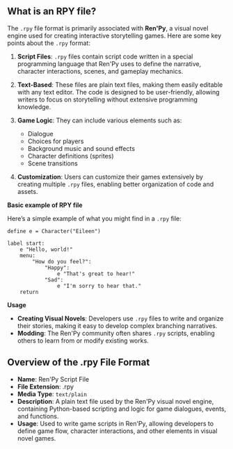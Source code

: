 ## What is an RPY file?

The `.rpy` file format is primarily associated with **Ren'Py**, a visual novel engine used for creating interactive storytelling games. Here are some key points about the `.rpy` format:

1.  **Script Files**: `.rpy` files contain script code written in a special programming language that Ren'Py uses to define the narrative, character interactions, scenes, and gameplay mechanics.
    
2.  **Text-Based**: These files are plain text files, making them easily editable with any text editor. The code is designed to be user-friendly, allowing writers to focus on storytelling without extensive programming knowledge.
    
3.  **Game Logic**: They can include various elements such as:
    
    -   Dialogue
    -   Choices for players
    -   Background music and sound effects
    -   Character definitions (sprites)
    -   Scene transitions
4.  **Customization**: Users can customize their games extensively by creating multiple `.rpy` files, enabling better organization of code and assets.

**Basic example of RPY file**

Here’s a simple example of what you might find in a `.rpy` file:

```
define e = Character("Eileen")

label start:
    e "Hello, world!"
    menu:
        "How do you feel?":
            "Happy":
                e "That's great to hear!"
            "Sad":
                e "I'm sorry to hear that."
    return
```

**Usage**

-   **Creating Visual Novels**: Developers use `.rpy` files to write and organize their stories, making it easy to develop complex branching narratives.
-   **Modding**: The Ren'Py community often shares `.rpy` scripts, enabling others to learn from or modify existing works.

## Overview of the .rpy File Format

-   **Name**: Ren'Py Script File
-   **File Extension**: .rpy
-   **Media Type**: `text/plain`
-   **Description**: A plain text file used by the Ren'Py visual novel engine, containing Python-based scripting and logic for game dialogues, events, and functions.
-   **Usage**: Used to write game scripts in Ren'Py, allowing developers to define game flow, character interactions, and other elements in visual novel games.
